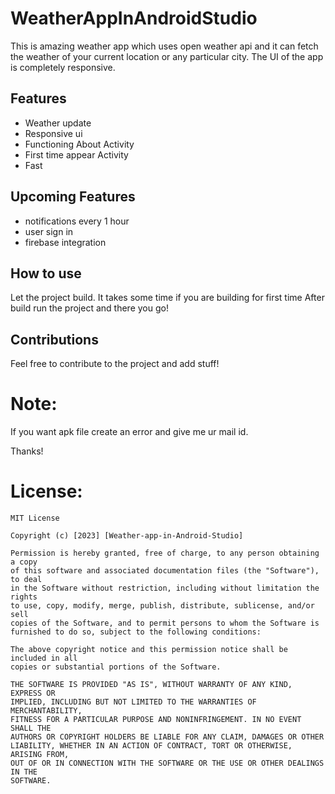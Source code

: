 # WeatherAppInAndroidStudio
This is amazing weather app which uses open weather api and it can fetch the weather of your current location or any particular city. The UI of the app is completely responsive.

 
## Features
- Weather update
- Responsive ui
- Functioning About Activity
- First time appear Activity
- Fast

## Upcoming Features
- notifications every 1 hour 
- user sign in 
- firebase integration

## How to use
 Let the project build. It takes some time if you are building for first time
After build run the project and there you go!

## Contributions
Feel free to contribute to the project and add stuff!

# Note:
If you want apk file create an error and give me ur mail id.

Thanks!

# License:
```
MIT License

Copyright (c) [2023] [Weather-app-in-Android-Studio]

Permission is hereby granted, free of charge, to any person obtaining a copy
of this software and associated documentation files (the "Software"), to deal
in the Software without restriction, including without limitation the rights
to use, copy, modify, merge, publish, distribute, sublicense, and/or sell
copies of the Software, and to permit persons to whom the Software is
furnished to do so, subject to the following conditions:

The above copyright notice and this permission notice shall be included in all
copies or substantial portions of the Software.

THE SOFTWARE IS PROVIDED "AS IS", WITHOUT WARRANTY OF ANY KIND, EXPRESS OR
IMPLIED, INCLUDING BUT NOT LIMITED TO THE WARRANTIES OF MERCHANTABILITY,
FITNESS FOR A PARTICULAR PURPOSE AND NONINFRINGEMENT. IN NO EVENT SHALL THE
AUTHORS OR COPYRIGHT HOLDERS BE LIABLE FOR ANY CLAIM, DAMAGES OR OTHER
LIABILITY, WHETHER IN AN ACTION OF CONTRACT, TORT OR OTHERWISE, ARISING FROM,
OUT OF OR IN CONNECTION WITH THE SOFTWARE OR THE USE OR OTHER DEALINGS IN THE
SOFTWARE.

```


